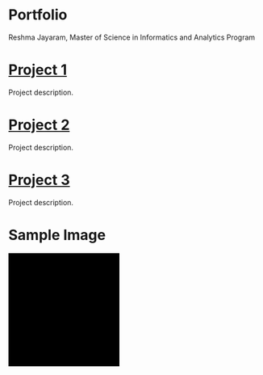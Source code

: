 # Portfolio
Reshma Jayaram, Master of Science in Informatics and Analytics Program 

# [Project 1](link)
Project description.

# [Project 2](link)
Project description.

# [Project 3](link) 
Project description.

# Sample Image
![](/images/Screen%20Shot%202020-07-03%20at%202.01.08%20PM.png)
